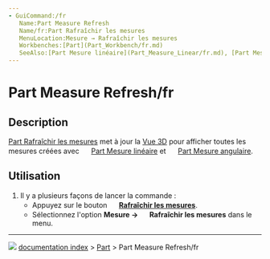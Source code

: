 ```yaml
---
- GuiCommand:/fr
   Name:Part Measure Refresh
   Name/fr:Part Rafraîchir les mesures
   MenuLocation:Mesure → Rafraîchir les mesures
   Workbenches:[Part](Part_Workbench/fr.md)
   SeeAlso:[Part Mesure linéaire](Part_Measure_Linear/fr.md), [Part Mesure angulaire](Part_Measure_Angular/fr.md)
---
```


# Part Measure Refresh/fr

## Description

[Part Rafraîchir les mesures](Part_Measure_Refresh/fr.md) met à jour la [Vue 3D](3D_view.md) pour afficher toutes les mesures créées avec <img alt="" src=images/Part_Measure_Linear.svg  style="width:16px;"> [Part Mesure linéaire](Part_Measure_Linear/fr.md) et <img alt="" src=images/Part_Measure_Angular.svg  style="width:16px;"> [Part Mesure angulaire](Part_Measure_Angular/fr.md).

## Utilisation

1.  Il y a plusieurs façons de lancer la commande :
    -   Appuyez sur le bouton **<img src="images/Part_Measure_Refresh.svg" width=16px> [Rafraîchir les mesures](Part_Measure_Refresh/fr.md)**.
    -   Sélectionnez l\'option **Mesure → <img src="images/Part_Measure_Refresh.svg" width=16px> Rafraîchir les mesures** dans le menu.



---
![](images/Right_arrow.png) [documentation index](../README.md) > [Part](Part_Workbench.md) > Part Measure Refresh/fr
